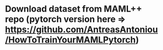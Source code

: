 # Download dataset from MAML++ repo (pytorch version here => https://github.com/AntreasAntoniou/HowToTrainYourMAMLPytorch)